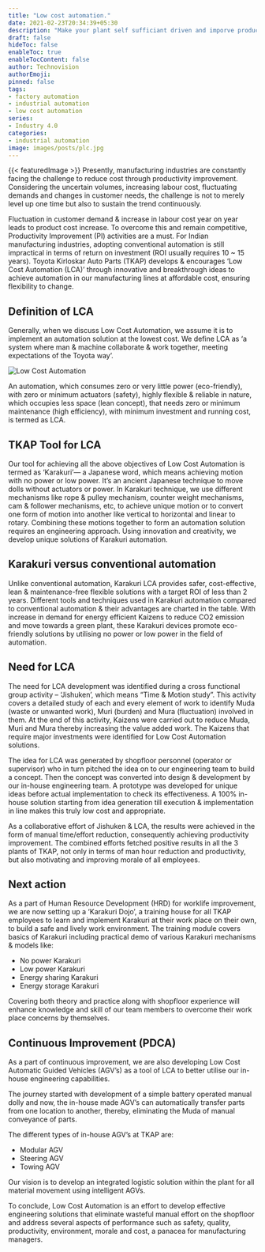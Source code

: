 ```yaml
---
title: "Low cost automation."
date: 2021-02-23T20:34:39+05:30
description: "Make your plant self sufficiant driven and imporve productivity."
draft: false
hideToc: false
enableToc: true
enableTocContent: false
author: Technovision
authorEmoji: 
pinned: false
tags:
- factory automation
- industrial automation
- low cost automation
series:
- Industry 4.0
categories:
- industrial automation
image: images/posts/plc.jpg
---
```

{{< featuredImage >}}
Presently, manufacturing industries are constantly facing the challenge to reduce cost through productivity improvement. Considering the uncertain volumes, increasing labour cost, fluctuating demands and changes in customer needs, the challenge is not to merely level up one time but also to sustain the trend continuously.

Fluctuation in customer demand & increase in labour cost year on year leads to product cost increase. To overcome this and remain competitive, Productivity Improvement (PI) activities are a must. For Indian manufacturing industries, adopting conventional automation is still impractical in terms of return on investment (ROI usually requires 10 ~ 15 years). Toyota Kirloskar Auto Parts (TKAP) develops & encourages ‘Low Cost Automation (LCA)’ through innovative and breakthrough ideas to achieve automation in our manufacturing lines at affordable cost, ensuring flexibility to change.

## Definition of LCA

Generally, when we discuss Low Cost Automation, we assume it is to implement an automation solution at the lowest cost. We define LCA as ‘a system where man & machine collaborate & work together, meeting expectations of the Toyota way’.

![Low Cost Automation](/images/posts/lca.jpg)

An automation, which consumes zero or very little power (eco-friendly), with zero or minimum actuators (safety), highly flexible & reliable in nature, which occupies less space (lean concept), that needs zero or minimum maintenance (high efficiency), with minimum investment and running cost, is termed as LCA.

## TKAP Tool for LCA
Our tool for achieving all the above objectives of Low Cost Automation is termed as ‘Karakuri’— a Japanese word, which means achieving motion with no power or low power. It’s an ancient Japanese technique to move dolls without actuators or power. In Karakuri technique, we use different mechanisms like rope & pulley mechanism, counter weight mechanisms, cam & follower mechanisms, etc, to achieve unique motion or to convert one form of motion into another like vertical to horizontal and linear to rotary. Combining these motions together to form an automation solution requires an engineering approach. Using innovation and creativity, we develop unique solutions of Karakuri automation.

## Karakuri versus conventional automation
Unlike conventional automation, Karakuri LCA provides safer, cost-effective, lean & maintenance-free flexible solutions with a target ROI of less than 2 years. Different tools and techniques used in Karakuri automation compared to conventional automation & their advantages are charted in the table. With increase in demand for energy efficient Kaizens to reduce CO2 emission and move towards a green plant, these Karakuri devices promote eco-friendly solutions by utilising no power or low power in the field of automation.

## Need for LCA
The need for LCA development was identified during a cross functional group activity – ‘Jishuken’, which means “Time & Motion study”. This activity covers a detailed study of each and every element of work to identify Muda (waste or unwanted work), Muri (burden) and Mura (fluctuation) involved in them. At the end of this activity, Kaizens were carried out to reduce Muda, Muri and Mura thereby increasing the value added work. The Kaizens that require major investments were identified for Low Cost Automation solutions.

The idea for LCA was generated by shopfloor personnel (operator or supervisor) who in turn pitched the idea on to our engineering team to build a concept. Then the concept was converted into design & development by our in-house engineering team. A prototype was developed for unique ideas before actual implementation to check its effectiveness. A 100% in-house solution starting from idea generation till execution & implementation in line makes this truly low cost and appropriate.

As a collaborative effort of Jishuken & LCA, the results were achieved in the form of manual time/effort reduction, consequently achieving productivity improvement. The combined efforts fetched positive results in all the 3 plants of TKAP, not only in terms of man hour reduction and productivity, but also motivating and improving morale of all employees.

## Next action
As a part of Human Resource Development (HRD) for worklife improvement, we are now setting up a ‘Karakuri Dojo’, a training house for all TKAP employees to learn and implement Karakuri at their work place on their own, to build a safe and lively work environment. The training module covers basics of Karakuri including practical demo of various Karakuri mechanisms & models like:

- No power Karakuri
- Low power Karakuri
- Energy sharing Karakuri
- Energy storage Karakuri

Covering both theory and practice along with shopfloor experience will enhance knowledge and skill of our team members to overcome their work place concerns by themselves.

## Continuous Improvement (PDCA)
As a part of continuous improvement, we are also developing Low Cost Automatic Guided Vehicles (AGV’s) as a tool of LCA to better utilise our in-house engineering capabilities.

The journey started with development of a simple battery operated manual dolly and now, the in-house made AGV’s can automatically transfer parts from one location to another, thereby, eliminating the Muda of manual conveyance of parts.

The different types of in-house AGV’s at TKAP are:

- Modular AGV
- Steering AGV
- Towing AGV

Our vision is to develop an integrated logistic solution within the plant for all material movement using intelligent AGVs.

To conclude, Low Cost Automation is an effort to develop effective engineering solutions that eliminate wasteful manual effort on the shopfloor and address several aspects of performance such as safety, quality, productivity, environment, morale and cost, a panacea for manufacturing managers.